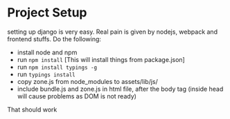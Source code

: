 Project Setup
=============

setting up django is very easy. Real pain is given by nodejs, webpack and frontend stuffs. Do the following: 

- install node and npm
- run `npm install` [This will install things from package.json]
- run `npm install typings -g`
- run `typings install`
- copy zone.js from node_modules to assets/lib/js/
- include bundle.js and zone.js in html file, after the body tag (inside head will cause problems as DOM is not ready)

That should work
